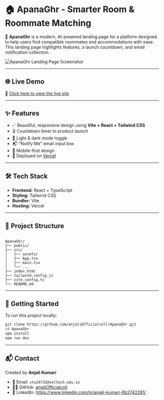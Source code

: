 # 🏠 ApanaGhr - Smarter Room & Roommate Matching

🚀 **ApanaGhr** is a modern, AI-powered landing page for a platform designed to help users find compatible roommates and accommodations with ease. This landing page highlights features, a launch countdown, and email notification collection.

![ApanaGhr Landing Page Screenshot](./src/assets/landing-preview.png)

---

## 🌐 Live Demo

🔗 [Click here to view the live site]([https://apana-ghar-six.vercel.app](https://apana-ghr-six.vercel.app/))

---

## ✨ Features

- ✅ Beautiful, responsive design using **Vite + React + Tailwind CSS**
- ⏳ Countdown timer to product launch
- 🌙 Light & dark mode toggle
- 📬 “Notify Me” email input box
- 📱 Mobile-first design
- 🚀 Deployed on [Vercel](https://vercel.com)

---

## 🛠 Tech Stack

- **Frontend:** React + TypeScript
- **Styling:** Tailwind CSS
- **Bundler:** Vite
- **Hosting:** Vercel

---

## 📂 Project Structure



```

ApanaGhr/
├── public/
├── src/
│   ├── assets/
│   ├── App.tsx
│   ├── main.tsx
│   └── ...
├── index.html
├── tailwind.config.js
├── vite.config.ts
└── README.md

````

---

## 🚀 Getting Started

To run this project locally:

```bash
git clone https://github.com/anjaliOfficialcoll/ApanaGhr.git
cd ApanaGhr
npm install
npm run dev
````

---

## 📬 Contact

Created by **Anjali Kumari**

* 📧 Email: `vtu24732@veltech.edu.in`
* 🧑‍💻 GitHub: [anjaliOfficialcoll](https://github.com/anjaliOfficialcoll)
* 💼 LinkedIn: https://www.linkedin.com/in/anjali-kumari-6b2742281/


